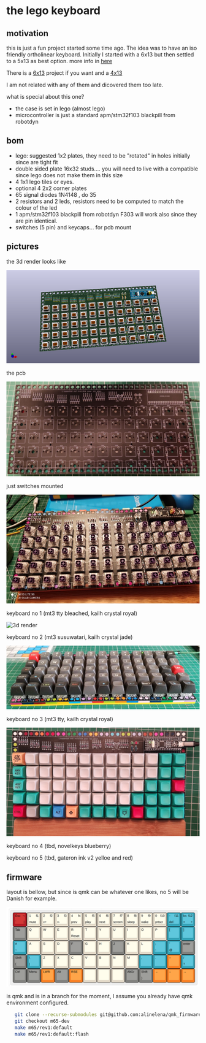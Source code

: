 the lego keyboard
=================

motivation
----------

this is just a fun project started some time ago.
The idea was to have an iso friendly ortholinear keyboard.
Initially I started with a 6x13 but then settled to a 5x13 as best option.
more info in [here](https://alin.elena.space/blog/keeblego/)


There is a [6x13](https://github.com/Kyrremann/index-tab) project if you want
and a [4x13](https://github.com/farfalleflickan/nack)

I am not related with any of them and dicovered them too late.

what is special about this one?

  * the case is set in lego (almost lego)
  * microcontroller is just a standard apm/stm32f103 blackpill from robotdyn


bom
---

 * lego: suggested 1x2 plates, they need to be "rotated" in holes initially since are tight fit
 * double sided plate 16x32 studs.... you will need to live with a compatible since lego does not make them in this size
 * 4 1x1 lego tiles or eyes.
 * optional 4 2x2 corner plates
 * 65 signal diodes 1N4148 , do 35
 * 2 resistors  and 2 leds, resistors need to be computed to match the colour of the led
 * 1 apm/stm32f103 blackpill from robotdyn F303 will work also since they are pin identical.
 * switches (5 pin) and keycaps... for pcb mount

pictures
--------

  the 3d render looks like

  ![3d render](pics/m65.png)

  the pcb

  ![3d render](pics/m65-pcb.jpg)

  just switches mounted

  ![3d render](pics/m65-nokey.jpg)

  keyboard no 1 (mt3 tty bleached, kailh crystal royal)

  ![3d render](pics/m65-tty.jpg)

  keyboard no 2 (mt3 susuwatari, kailh crystal jade)

  ![3d render](pics/m65-susu.jpg)

  keyboard no 3 (mt3 tty, kailh crystal royal)

  ![3d render](pics/m65-tty-2.jpg)

  keyboard no 4 (tbd, novelkeys blueberry)

  keyboard no 5 (tbd, gateron ink v2 yelloe and red)

firmware
--------

   layout is bellow, but since is qmk can be whatever one likes, no 5 will be Danish for example.

   ![3d render](pics/m65-layout.png)

   is qmk and is in a branch for the moment, I assume you already have qmk environment configured.

```bash
   git clone --recurse-submodules git@github.com:alinelena/qmk_firmware.git
   git checkout m65-dev
   make m65/rev1:default
   make m65/rev1:default:flash
```


